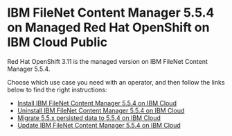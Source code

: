 # IBM FileNet Content Manager 5.5.4 on Managed Red Hat OpenShift on IBM Cloud Public

Red Hat OpenShift 3.11 is the managed version on IBM FileNet Content Manager 5.5.4.

Choose which use case you need with an operator, and then follow the links below to find the right instructions:

- [Install IBM FileNet Content Manager 5.5.4 on IBM Cloud](install.md)
- [Uninstall IBM FileNet Content Manager 5.5.4 on IBM Cloud](uninstall.md)
- [Migrate 5.5.x persisted data to 5.5.4 on IBM Cloud](migrate.md)
- [Update IBM FileNet Content Manager 5.5.4 on IBM Cloud](update.md)
